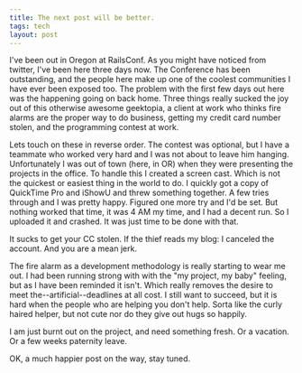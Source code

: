 ```yaml
---
title: The next post will be better.
tags: tech
layout: post
---
```

I've been out in Oregon at RailsConf.  As you might have noticed from twitter, I've been here three days now.  The Conference has been outstanding, and the people here make up one of the coolest communities I have ever been exposed too. The problem with the first few days out here was the happening going on back home. Three things really sucked the joy out of this otherwise awesome geektopia, a client at work who thinks fire alarms are the proper way to do business, getting my credit card number stolen, and the programming contest at work.



Lets touch on these in reverse order.  The contest was optional, but I have a teammate who worked very hard and I was not about to leave him hanging.  Unfortunately I was out of town (here, in OR) when they were presenting the projects in the office.  To handle this I created a screen cast.  Which is not the quickest or easiest thing in the world to do.  I quickly got a copy of QuickTime Pro and iShowU and threw something together.  A few tries through and I was pretty happy.  Figured one more try and I'd be set.  But nothing worked that time, it was 4 AM my time, and I had a decent run.  So I uploaded it and crashed. It was just time to be done with that.  



It sucks to get your CC stolen.  If the thief reads my blog: I canceled the account. And you are a mean jerk.



The fire alarm as a development methodology is really starting to wear me out.  I had been running strong with with the "my project, my baby" feeling, but as I have been reminded it isn't.  Which really removes the desire to meet the--artificial--deadlines at all cost. I still want to succeed, but it is hard when the people who are helping you don't help.  Sorta like the curly haired helper, but not cute nor do they give out hugs so happily. 



I am just burnt out on the project, and need something fresh.  Or a vacation.  Or a few weeks paternity leave.



OK, a much happier post on the way, stay tuned.
